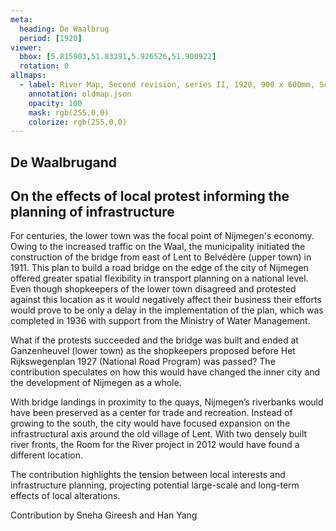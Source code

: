```yaml
---
meta:
  heading: De Waalbrug
  period: [1920]
viewer:
  bbox: [5.815903,51.83391,5.926526,51.900922]
  rotation: 0
allmaps:
  - label: River Map, Second revision, series II, 1920, 900 x 600mm, Scale 1:10,000, G.H.Goudriaan, Geoplaza, VU Amsterdam
    annotation: oldmap.json
    opacity: 100
    mask: rgb(255,0,0)
    colorize: rgb(255,0,0)
---
```


## De Waalbrugand 

## On the effects of local protest informing the planning of infrastructure


For centuries, the lower town was the focal point of Nijmegen's economy. Owing to the increased traffic on the Waal, the municipality initiated the construction of the bridge from east of Lent to Belvédère (upper town) in 1911. This plan to build a road bridge on the edge of the city of Nijmegen offered greater spatial flexibility in transport planning on a national level. Even though shopkeepers of the lower town disagreed and protested against this location as it would negatively affect their business their efforts would prove to be only a delay in the implementation of the plan, which was completed in 1936 with support from the Ministry of Water Management.

What if the protests succeeded and the bridge was built and ended at Ganzenheuvel (lower town) as the shopkeepers proposed before Het Rijkswegenplan 1927 (National Road Program) was passed? The contribution speculates on how this would have changed the inner city and the development of Nijmegen as a whole.

With bridge landings in proximity to the quays, Nijmegen’s riverbanks would have been preserved as a center for trade and recreation. Instead of growing to the south, the city would have focused expansion on the infrastructural axis around the old village of Lent. With two densely built river fronts, the Room for the River project in 2012 would have found a different location.

The contribution highlights the tension between local interests and infrastructure planning, projecting potential large-scale and long-term effects of local alterations. 

Contribution by Sneha Gireesh and Han Yang
